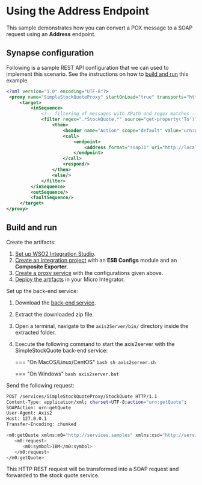 # Using the Address Endpoint
This sample demonstrates how you can convert a POX message to a SOAP request using an <b>Address</b> endpoint.

## Synapse configuration

Following is a sample REST API configuration that we can used to implement this scenario. See the instructions on how to [build and run](#build-and-run) this example.

```xml
<?xml version="1.0" encoding="UTF-8"?>
 <proxy name="SimpleStockQuoteProxy" startOnLoad="true" transports="http https" xmlns="http://ws.apache.org/ns/synapse">
     <target>
         <inSequence>
             <!-- filtering of messages with XPath and regex matches -->
             <filter regex=".*StockQuote.*" source="get-property('To')">
                 <then>
                     <header name="Action" scope="default" value="urn:getQuote"/>
                     <call>
                         <endpoint>
                             <address format="soap11" uri="http://localhost:9000/services/SimpleStockQuoteService"/>
                         </endpoint>
                     </call>
                     <respond/>
                 </then>
                 <else/>
             </filter>
         </inSequence>
         <outSequence/>
         <faultSequence/>
     </target>
</proxy>
```

## Build and run

Create the artifacts:

1. [Set up WSO2 Integration Studio]({{base_path}}/integrate/develop/installing-wso2-integration-studio).
2. [Create an integration project]({{base_path}}/integrate/develop/create-integration-project) with an <b>ESB Configs</b> module and an <b>Composite Exporter</b>.
3. [Create a proxy service]({{base_path}}/integrate/develop/creating-artifacts/creating-a-proxy-service) with the configurations given above.
4. [Deploy the artifacts]({{base_path}}/integrate/develop/deploy-artifacts) in your Micro Integrator.

Set up the back-end service:

1. Download the [back-end service](https://github.com/wso2-docs/WSO2_EI/blob/master/Back-End-Service/axis2Server.zip).
2. Extract the downloaded zip file.
3. Open a terminal, navigate to the `axis2Server/bin/` directory inside the extracted folder.
4. Execute the following command to start the axis2server with the SimpleStockQuote back-end service:
   
    === "On MacOS/Linux/CentOS"
        ```bash
        sh axis2server.sh
        ```
          
    === "On Windows"
        ```bash
        axis2server.bat
        ```

Send the following request:

```bash
POST /services/SimpleStockQuoteProxy/StockQuote HTTP/1.1
Content-Type: application/xml; charset=UTF-8;action="urn:getQuote";
SOAPAction: urn:getQuote
User-Agent: Axis2
Host: 127.0.0.1
Transfer-Encoding: chunked

<m0:getQuote xmlns:m0="http://services.samples" xmlns:xsd="http://services.samples/xsd">
   <m0:request>
      <m0:symbol>IBM</m0:symbol>
   </m0:request>
</m0:getQuote>
```

This HTTP REST request will be transformed into a SOAP request and forwarded to the stock quote service.